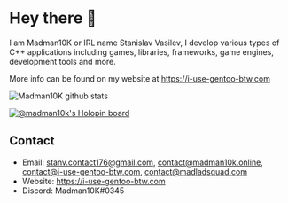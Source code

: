 # Hey there :wave: 
I am Madman10K or IRL name Stanislav Vasilev, I develop various types of C++ applications including games, libraries, frameworks, game engines, development tools and more.

More info can be found on my website at <https://i-use-gentoo-btw.com>

![Madman10K github stats](https://github-readme-stats-xi-ochre.vercel.app/api?username=Madman10K&theme=light&include_all_commits=true&show_icons=true&hide_border=true&count_private=true)

[![@madman10k's Holopin board](https://holopin.io/api/user/board?user=madman10k)](https://holopin.io/@madman10k)
## Contact
- Email: stanv.contact176@gmail.com, contact@madman10k.online, contact@i-use-gentoo-btw.com, contact@madladsquad.com
- Website: <https://i-use-gentoo-btw.com>
- Discord: Madman10K#0345
